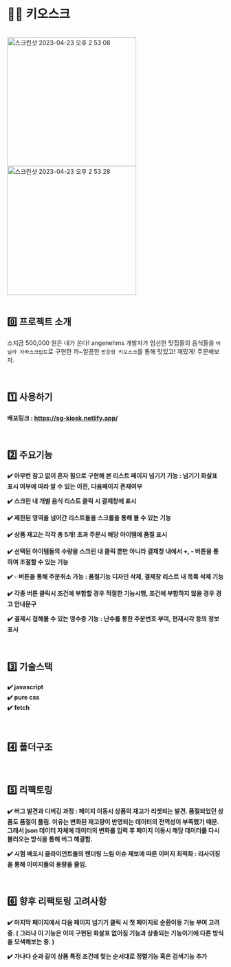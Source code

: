 # 🏳️‍🌈 키오스크

<br>

<img width="300" alt="스크린샷 2023-04-23 오후 2 53 08" src="https://user-images.githubusercontent.com/111214565/233822331-1a279e5b-ceb7-46ab-a947-72c43fdb3b41.png">
<img width="300" alt="스크린샷 2023-04-23 오후 2 53 28" src="https://user-images.githubusercontent.com/111214565/233822335-093fb0d7-fd67-4b7f-bb1a-85ee5c20e2b3.png">

<br>
<br>

## 0️⃣ 프로젝트 소개

소지금 500,000 원은 내가 쏜다! angenehms 개발자가 엄선한 맛집들의 음식들을 `바닐라 자바스크립트`로 구현한 까~알끔한 `반응형 키오스크`를 통해 맛있고! 재밌게! 주문해보자. 

<br>

## 1️⃣ 사용하기

**배포링크 : https://sg-kiosk.netlify.app/**

<br>

## 2️⃣ 주요기능

**✔️ 아무런 참고 없이 혼자 힘으로 구현해 본 리스트 페이지 넘기기 기능 : 넘기기 화살표 표시 여부에 따라 알 수 있는 이전, 다음페이지 존재여부**

**✔️ 스크린 내 개별 음식 리스트 클릭 시 결제창에 표시**

**✔️ 제한된 영역을 넘어간 리스트들을 스크롤을 통해 볼 수 있는 기능** 

**✔️ 상품 재고는 각각 총 5개! 초과 주문시 해당 아이템에 품절 표시**

**✔️ 선택된 아이템들의 수량을 스크린 내 클릭 뿐만 아니라 결제창 내에서 +, - 버튼을 통하여 조절할 수 있는 기능**

**✔️ - 버튼을 통해 주문취소 가능 : 품절기능 디자인 삭제, 결제창 리스트 내 목록 삭제 기능**

**✔️ 각종 버튼 클릭시 조건에 부합할 경우 적절한 기능시행, 조건에 부합하지 않을 경우 경고 안내문구**

**✔️ 결제시 접해볼 수 있는 영수증 기능 : 난수를 통한 주문번호 부여, 현재시각 등의 정보 표시**

<br>

## 3️⃣ 기술스택

**✔️ javascript**
<br>
**✔️ pure css**
<br>
**✔️ fetch**

<br>

## 4️⃣ 폴더구조

<br>

## 5️⃣ 리팩토링

**✔️ 버그 발견과 디버깅 과정 : 페이지 이동시 상품의 재고가 리셋되는 발견. 품절되었던 상품도 품절이 풀림. 이유는 변화된 재고량이 반영되는 데이터의 전역성이 부족했기 때문. 그래서 json 데이터 자체에 데이터의 변화를 입력 후 페이지 이동시 해당 데이터를 다시 불러오는 방식을 통해 버그 해결함.**

**✔️ 시험 배포시 클라이언트들의 렌더링 느림 이슈 제보에 따른 이미지 최적화 : 리사이징을 통해 이미지들의 용량을 줄임.**

<br>

## 6️⃣ 향후 리팩토링 고려사항

**✔️ 마지막 페이지에서 다음 페이지 넘기기 클릭 시 첫 페이지로 순환이동 기능 부여 고려 중. ( 그러나 이 기능은 이미 구현된 화살표 없어짐 기능과 상충되는 기능이기에 다른 방식을 모색해보는 중. )**

**✔️ 가나다 순과 같이 상품 특정 조건에 맞는 순서대로 정렬기능 혹은 검색기능 추가**

